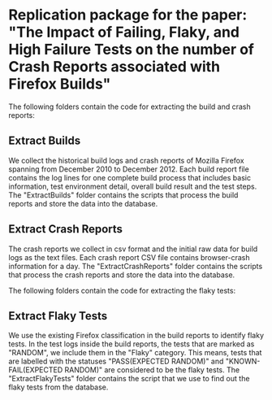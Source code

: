 # Replication package for the paper: "The Impact of Failing, Flaky, and High Failure Tests on the number of Crash Reports associated with Firefox Builds"

The following folders contain the code for extracting the build and crash reports:

## Extract Builds
We collect the historical build logs and crash reports of Mozilla Firefox spanning from December 2010 to December 2012. Each build report file contains the log lines for one complete build process that includes basic information, test environment detail, overall build result and the test steps. The "ExtractBuilds" folder contains the scripts that process the build reports and store the data into the database.

## Extract Crash Reports
The crash reports we collect in csv format and the initial raw data for build logs as the text files. Each crash report CSV file contains browser-crash information for a day. The "ExtractCrashReports" folder contains the scripts that process the crash reports and store the data into the database.


The following folders contain the code for extracting the flaky tests:

## Extract Flaky Tests
We use the existing Firefox classification in the build reports to identify flaky tests. In the test logs inside the build reports, the tests that are marked as "RANDOM", we include them in the "Flaky" category. This means, tests that are labelled with the statuses "PASS(EXPECTED RANDOM)" and "KNOWN-FAIL(EXPECTED RANDOM)" are considered to be the flaky tests. The "ExtractFlakyTests" folder contains the script that we use to find out the flaky tests from the database. 
